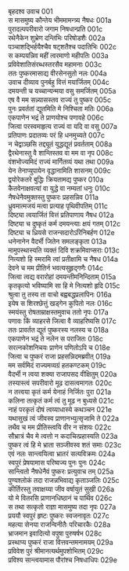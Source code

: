 बृहदश्व उवाच	001  
स मासमुष्य कौन्तेय भीममामन्त्र्य नैषधः	001a  
पुरादल्पपरीवारो जगाम निषधान्प्रति	001c  
रथेनैकेन शुभ्रेण दन्तिभिः परिषोडशैः	002a  
पञ्चाशद्भिर्हयैश्चैव षट्शतैश्च पदातिभिः	002c  
स कम्पयन्निव महीं त्वरमाणो महीपतिः	003a  
प्रविवेशातिसंरब्धस्तरसैव महामनाः	003c  
ततः पुष्करमासाद्य वीरसेनसुतो नलः	004a  
उवाच दीव्याव पुनर्बहु वित्तं मयार्जितम्	004c  
दमयन्ती च यच्चान्यन्मया वसु समर्जितम्	005a  
एष वै मम सन्न्यासस्तव राज्यं तु पुष्कर	005c  
पुनः प्रवर्ततां द्यूतमिति मे निश्चिता मतिः	006a  
एकपाणेन भद्रं ते प्राणयोश्च पणावहे	006c  
जित्वा परस्वमाहृत्य राज्यं वा यदि वा वसु	007a  
प्रतिपाणः प्रदातव्यः परं हि धनमुच्यते	007c  
न चेद्वाञ्छसि तद्द्यूतं युद्धद्यूतं प्रवर्तताम्	008a  
द्वैरथेनास्तु वै शान्तिस्तव वा मम वा नृप	008c  
वंशभोज्यमिदं राज्यं मार्गितव्यं यथा तथा	009a  
येन तेनाप्युपायेन वृद्धानामिति शासनम्	009c  
द्वयोरेकतरे बुद्धिः क्रियतामद्य पुष्कर	010a  
कैतवेनाक्षवत्यां वा युद्धे वा नम्यतां धनुः	010c  
नैषधेनैवमुक्तस्तु पुष्करः प्रहसन्निव	011a  
ध्रुवमात्मजयं मत्वा प्रत्याह पृथिवीपतिम्	011c  
दिष्ट्या त्वयार्जितं वित्तं प्रतिपाणाय नैषध	012a  
दिष्ट्या च दुष्कृतं कर्म दमयन्त्याः क्षयं गतम्	012c  
दिष्ट्या च ध्रियसे राजन्सदारोऽरिनिबर्हण	012e  
धनेनानेन वैदर्भी जितेन समलङ्कृता	013a  
मामुपस्थास्यति व्यक्तं दिवि शक्रमिवाप्सराः	013c  
नित्यशो हि स्मरामि त्वां प्रतीक्षामि च नैषध	014a  
देवने च मम प्रीतिर्न भवत्यसुहृद्गणैः	014c  
जित्वा त्वद्य वरारोहां दमयन्तीमनिन्दिताम्	015a  
कृतकृत्यो भविष्यामि सा हि मे नित्यशो हृदि	015c  
श्रुत्वा तु तस्य ता वाचो बह्वबद्धप्रलापिनः	016a  
इयेष स शिरश्छेत्तुं खड्गेन कुपितो नलः	016c  
स्मयंस्तु रोषताम्राक्षस्तमुवाच ततो नृपः	017a  
पणावः किं व्याहरसे जित्वा वै व्याहरिष्यसि	017c  
ततः प्रावर्तत द्यूतं पुष्करस्य नलस्य च	018a  
एकपाणेन भद्रं ते नलेन स पराजितः	018c  
सरत्नकोशनिचयः प्राणेन पणितोऽपि च	018e  
जित्वा च पुष्करं राजा प्रहसन्निदमब्रवीत्	019a  
मम सर्वमिदं राज्यमव्यग्रं हतकण्टकम्	019c  
वैदर्भी न त्वया शक्या राजापसद वीक्षितुम्	020a  
तस्यास्त्वं सपरीवारो मूढ दासत्वमागतः	020c  
न तत्त्वया कृतं कर्म येनाहं निर्जितः पुरा	021a  
कलिना तत्कृतं कर्म त्वं तु मूढ न बुध्यसे	021c  
नाहं परकृतं दोषं त्वय्याधास्ये कथञ्चन	021e  
यथासुखं त्वं जीवस्व प्राणानभ्युत्सृजामि ते	022a  
तथैव च मम प्रीतिस्त्वयि वीर न संशयः	022c  
सौभ्रात्रं चैव मे त्वत्तो न कदाचित्प्रहास्यति	023a  
पुष्कर त्वं हि मे भ्राता सञ्जीवस्व शतं समाः	023c  
एवं नलः सान्त्वयित्वा भ्रातरं सत्यविक्रमः	024a  
स्वपुरं प्रेषयामास परिष्वज्य पुनः पुनः	024c  
सान्त्वितो नैषधेनैवं पुष्करः प्रत्युवाच तम्	025a  
पुण्यश्लोकं तदा राजन्नभिवाद्य कृताञ्जलिः	025c  
कीर्तिरस्तु तवाक्षय्या जीव वर्षायुतं सुखी	026a  
यो मे वितरसि प्राणानधिष्ठानं च पार्थिव	026c  
स तथा सत्कृतो राज्ञा मासमुष्य तदा नृपः	027a  
प्रययौ स्वपुरं हृष्टः पुष्करः स्वजनावृतः	027c  
महत्या सेनया राजन्विनीतैः परिचारकैः	028a  
भ्राजमान इवादित्यो वपुषा पुरुषर्षभ	028c  
प्रस्थाप्य पुष्करं राजा वित्तवन्तमनामयम्	029a  
प्रविवेश पुरं श्रीमानत्यर्थमुपशोभितम्	029c  
प्रविश्य सान्त्वयामास पौरांश्च निषधाधिपः	029e  
